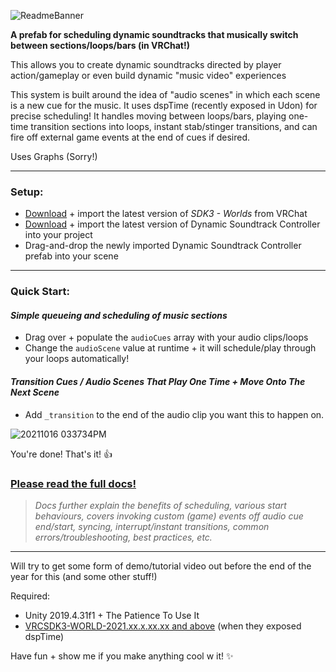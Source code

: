 ![ReadmeBanner](https://user-images.githubusercontent.com/16472141/137603172-119a2cc1-a047-4984-bfc6-0c76123e185b.jpg)

**A prefab for scheduling dynamic soundtracks that musically switch between sections/loops/bars (in VRChat!)**

This allows you to create dynamic soundtracks directed by player action/gameplay or even build dynamic "music video" experiences

This system is built around the idea of "audio scenes" in which each scene is a new cue for the music. It uses dspTime (recently exposed in Udon) for precise scheduling! It handles moving between loops/bars, playing one-time transition sections into loops, instant stab/stinger transitions, and can fire off external game events at the end of cues if desired. 

Uses Graphs (Sorry!)

----

### Setup:

- [Download](https://vrchat.com/home/download) + import the latest version of *SDK3 - Worlds* from VRChat
- [Download](https://github.com/kid-kwazine/Udon-Dynamic-Soundtrack-Controller/releases) + import the latest version of Dynamic Soundtrack Controller into your project
- Drag-and-drop the newly imported Dynamic Soundtrack Controller prefab into your scene 

-----

### Quick Start:
#### *Simple queueing and scheduling of music sections*

- Drag over + populate the `audioCues` array with your audio clips/loops
- Change the `audioScene` value at runtime + it will schedule/play through your loops automatically!

#### *Transition Cues / Audio Scenes That Play One Time + Move Onto The Next Scene*

- Add `_transition` to the end of the audio clip you want this to happen on.

![20211016 033734PM](https://user-images.githubusercontent.com/16472141/137600109-2a224efa-3d4a-4154-83ce-5a02382f904a.gif)

You're done! That's it! 👍

### [Please read the full docs!](https://github.com/kid-kwazine/Udon-Dynamic-Soundtrack-Controller/blob/95e42c8e0bb0172f564eb5625f39f08c0e586aab/HTI%20DSC%20v1.0.0%20-%20Documentation.pdf)
> *Docs further explain the benefits of scheduling, various start behaviours, covers invoking custom (game) events off audio cue end/start, syncing, interrupt/instant transitions, common errors/troubleshooting, best practices, etc.*




----

Will try to get some form of demo/tutorial video out before the end of the year for this (and some other stuff!) <!-- yeah, do that -->

Required:
- Unity 2019.4.31f1 + The Patience To Use It
- [VRCSDK3-WORLD-2021.xx.x.xx.xx and above](https://vrchat.com/home/download) (when they exposed dspTime) <!-- Fill this with actual SDK dates when it goes live -->

Have fun + show me if you make anything cool w it! ✨
